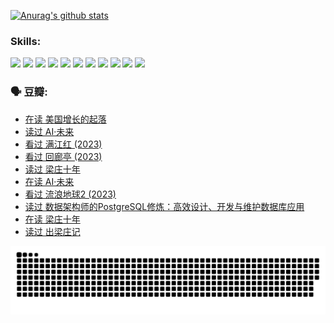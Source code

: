 
[![Anurag's github stats](https://github-readme-stats.vercel.app/api?username=w940853815)](https://github.com/anuraghazra/github-readme-stats)

### Skills:

<code><img height="32" src="https://cdn.jsdelivr.net/npm/simple-icons@v5/icons/python.svg"></code>
<code><img height="32" src="https://cdn.jsdelivr.net/npm/simple-icons@v5/icons/javascript.svg"></code>
<code><img height="32" src="https://cdn.jsdelivr.net/npm/simple-icons@v5/icons/django.svg"></code>
<code><img height="32" src="https://cdn.jsdelivr.net/npm/simple-icons@v5/icons/flask.svg"></code>
<code><img height="32" src="https://cdn.jsdelivr.net/npm/simple-icons@v5/icons/vuetify.svg"></code>
<code><img height="32" src="https://cdn.jsdelivr.net/npm/simple-icons@v5/icons/git.svg"></code>
<code><img height="32" src="https://cdn.jsdelivr.net/npm/simple-icons@v5/icons/docker.svg"></code>
<code><img height="32" src="https://cdn.jsdelivr.net/npm/simple-icons@v5/icons/postgresql.svg"></code>
<code><img height="32" src="https://cdn.jsdelivr.net/npm/simple-icons@v5/icons/elasticsearch.svg"></code>
<code><img height="32" src="https://cdn.jsdelivr.net/npm/simple-icons@v5/icons/macos.svg"></code>
<code><img height="32" src="https://cdn.jsdelivr.net/npm/simple-icons@v5/icons/linux.svg"></code>

### 🗣 豆瓣:

<!-- DOUBAN-ACTIVITIES:START -->
- [在读 美国增长的起落](https://www.douban.com/people/136069238/status/4220055912/?_i=83346484)
- [读过 AI·未来](https://www.douban.com/people/136069238/status/4220054171/?_i=83346484)
- [看过 满江红‎ (2023)](https://www.douban.com/people/136069238/status/4219146433/?_i=83346484)
- [看过 回廊亭‎ (2023)](https://www.douban.com/people/136069238/status/4215992758/?_i=83346484)
- [读过 梁庄十年](https://www.douban.com/people/136069238/status/4206664969/?_i=83346484)
- [在读 AI·未来](https://www.douban.com/people/136069238/status/4206653520/?_i=83346484)
- [看过 流浪地球2‎ (2023)](https://www.douban.com/people/136069238/status/4199558549/?_i=83346484)
- [读过 数据架构师的PostgreSQL修炼：高效设计、开发与维护数据库应用](https://www.douban.com/people/136069238/status/4199451104/?_i=83346484)
- [在读 梁庄十年](https://www.douban.com/people/136069238/status/4198822794/?_i=83346484)
- [读过 出梁庄记](https://www.douban.com/people/136069238/status/4198821001/?_i=83346484)
<!-- DOUBAN-ACTIVITIES:END -->


![Snake animation](https://raw.githubusercontent.com/w940853815/w940853815/output/github-contribution-grid-snake.svg)

<!--
**w940853815/w940853815** is a ✨ _special_ ✨ repository because its `README.md` (this file) appears on your GitHub profile.

Here are some ideas to get you started:

- 🔭 I’m currently working on ...
- 🌱 I’m currently learning ...
- 👯 I’m looking to collaborate on ...
- 🤔 I’m looking for help with ...
- 💬 Ask me about ...
- 📫 How to reach me: ...
- 😄 Pronouns: ...
- ⚡ Fun fact: ...
-->
